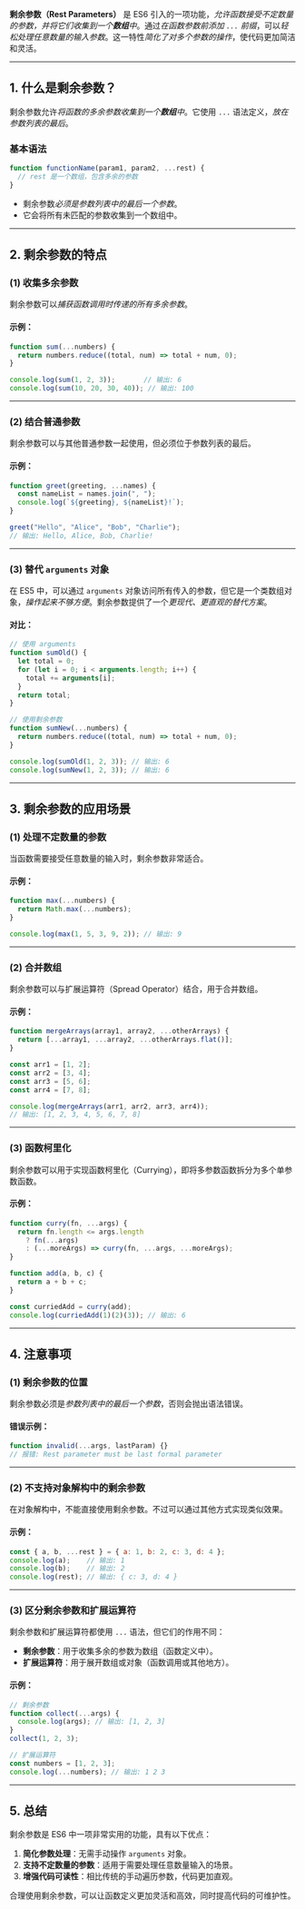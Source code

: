 **剩余参数（Rest Parameters）** 是 ES6 引入的一项功能，*允许函数接受不定数量的参数，并将它们收集到一个**数组**中*。通过*在函数参数前添加 `...` 前缀*，可以*轻松处理任意数量的输入参数*。这一特性*简化了对多个参数的操作*，使代码更加简洁和灵活。

---

## 1. 什么是剩余参数？

剩余参数允许*将函数的多余参数收集到一个**数组**中*。它使用 `...` 语法定义，*放在参数列表的最后*。

### 基本语法
```javascript
function functionName(param1, param2, ...rest) {
  // rest 是一个数组，包含多余的参数
}
```

- 剩余参数*必须是参数列表中的最后一个参数*。
- 它会将所有未匹配的参数收集到一个数组中。

---

## 2. 剩余参数的特点

### (1) 收集多余参数
剩余参数可以*捕获函数调用时传递的所有多余参数*。

#### 示例：
```javascript
function sum(...numbers) {
  return numbers.reduce((total, num) => total + num, 0);
}

console.log(sum(1, 2, 3));       // 输出: 6
console.log(sum(10, 20, 30, 40)); // 输出: 100
```

---

### (2) 结合普通参数
剩余参数可以与其他普通参数一起使用，但必须位于参数列表的最后。

#### 示例：
```javascript
function greet(greeting, ...names) {
  const nameList = names.join(", ");
  console.log(`${greeting}, ${nameList}!`);
}

greet("Hello", "Alice", "Bob", "Charlie");
// 输出: Hello, Alice, Bob, Charlie!
```

---

### (3) 替代 `arguments` 对象
在 ES5 中，可以通过 `arguments` 对象访问所有传入的参数，但它是一个类数组对象，*操作起来不够方便*。剩余参数提供了一个*更现代、更直观的替代方案*。

#### 对比：
```javascript
// 使用 arguments
function sumOld() {
  let total = 0;
  for (let i = 0; i < arguments.length; i++) {
    total += arguments[i];
  }
  return total;
}

// 使用剩余参数
function sumNew(...numbers) {
  return numbers.reduce((total, num) => total + num, 0);
}

console.log(sumOld(1, 2, 3)); // 输出: 6
console.log(sumNew(1, 2, 3)); // 输出: 6
```

---

## 3. 剩余参数的应用场景

### (1) 处理不定数量的参数
当函数需要接受任意数量的输入时，剩余参数非常适合。

#### 示例：
```javascript
function max(...numbers) {
  return Math.max(...numbers);
}

console.log(max(1, 5, 3, 9, 2)); // 输出: 9
```

---

### (2) 合并数组
剩余参数可以与扩展运算符（Spread Operator）结合，用于合并数组。

#### 示例：
```javascript
function mergeArrays(array1, array2, ...otherArrays) {
  return [...array1, ...array2, ...otherArrays.flat()];
}

const arr1 = [1, 2];
const arr2 = [3, 4];
const arr3 = [5, 6];
const arr4 = [7, 8];

console.log(mergeArrays(arr1, arr2, arr3, arr4));
// 输出: [1, 2, 3, 4, 5, 6, 7, 8]
```

---

### (3) 函数柯里化
剩余参数可以用于实现函数柯里化（Currying），即将多参数函数拆分为多个单参数函数。

#### 示例：
```javascript
function curry(fn, ...args) {
  return fn.length <= args.length
    ? fn(...args)
    : (...moreArgs) => curry(fn, ...args, ...moreArgs);
}

function add(a, b, c) {
  return a + b + c;
}

const curriedAdd = curry(add);
console.log(curriedAdd(1)(2)(3)); // 输出: 6
```

---

## 4. 注意事项

### (1) 剩余参数的位置
剩余参数必须是*参数列表中的最后一个参数*，否则会抛出语法错误。

#### 错误示例：
```javascript
function invalid(...args, lastParam) {} 
// 报错: Rest parameter must be last formal parameter
```

---

### (2) 不支持对象解构中的剩余参数
在对象解构中，不能直接使用剩余参数。不过可以通过其他方式实现类似效果。

#### 示例：
```javascript
const { a, b, ...rest } = { a: 1, b: 2, c: 3, d: 4 };
console.log(a);    // 输出: 1
console.log(b);    // 输出: 2
console.log(rest); // 输出: { c: 3, d: 4 }
```

---

### (3) 区分剩余参数和扩展运算符
剩余参数和扩展运算符都使用 `...` 语法，但它们的作用不同：
- **剩余参数**：用于收集多余的参数为数组（函数定义中）。
- **扩展运算符**：用于展开数组或对象（函数调用或其他地方）。

#### 示例：
```javascript
// 剩余参数
function collect(...args) {
  console.log(args); // 输出: [1, 2, 3]
}
collect(1, 2, 3);

// 扩展运算符
const numbers = [1, 2, 3];
console.log(...numbers); // 输出: 1 2 3
```

---

## 5. 总结

剩余参数是 ES6 中一项非常实用的功能，具有以下优点：
1. **简化参数处理**：无需手动操作 `arguments` 对象。
2. **支持不定数量的参数**：适用于需要处理任意数量输入的场景。
3. **增强代码可读性**：相比传统的手动遍历参数，代码更加直观。

合理使用剩余参数，可以让函数定义更加灵活和高效，同时提高代码的可维护性。